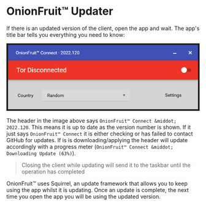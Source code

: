 # OnionFruit™ Updater

If there is an updated version of the client, open the app and wait. The app's title bar tells you everything you need to know:

![](/wiki/onionfruit/components/updater/img/onionfruit-window.png "OnionFruit Window")

The header in the image above says `OnionFruit™ Connect &middot; 2022.120`. This means it is up to date as the version number is shown. If it just says `OnionFruit™ Connect` it is either checking or has failed to contact GitHub for updates. If is is downloading/applying the header will update accordingly with a progress meter (`OnionFruit™ Connect &middot; Downloading Update (63%)`).

> Closing the client while updating will send it to the taskbar until the operation has completed

OnionFruit™ uses Squirrel, an update framework that allows you to keep using the app whilst it is updating. Once an update is complete, the next time you open the app you will be using the updated version.